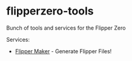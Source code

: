 # flipperzero-tools
Bunch of tools and services for the Flipper Zero 

Services:
- [Flipper Maker](https://flippermaker.github.io/) - Generate Flipper Files!
